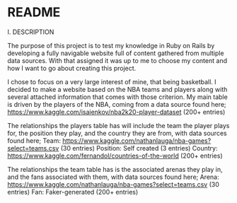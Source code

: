 # README

I. DESCRIPTION

The purpose of this project is to test my knowledge in Ruby on Rails by developing a fully navigable website full of content gathered from multiple data sources. With that assigned it was up to me to choose my content and how I want to go about creating this project.

I chose to focus on a very large interest of mine, that being basketball. I decided to make a website based on the NBA teams and players along with several attached information that comes with those criterion. My main table is driven by the players of the NBA, coming from a data source found here; https://www.kaggle.com/isaienkov/nba2k20-player-dataset (200+ entries)

The relationships the players table has will include the team the player plays for, the position they play, and the country they are from, with data sources found here;
Team: https://www.kaggle.com/nathanlauga/nba-games?select=teams.csv (30 entries) 
Position: Self created (3 entries) Country: https://www.kaggle.com/fernandol/countries-of-the-world (200+ entries)

The relationships the team table has is the associated arenas they play in, and the fans associated with them, with data sources found here;
Arena: https://www.kaggle.com/nathanlauga/nba-games?select=teams.csv (30 entries) 
Fan: Faker-generated (200+ entries)
